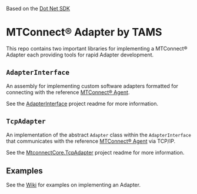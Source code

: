 Based on the [Dot Net SDK](https://github.com/mtconnect/dot_net_sdk)


MTConnect&reg; Adapter by TAMS
==========

This repo contains two important libraries for implementing a MTConnect&reg; Adapter each providing tools for rapid Adapter development.

## `AdapterInterface`
An assembly for implementing custom software adapters formatted for connecting with the reference [MTConnect&reg; Agent](https://github.com/mtconnect/cppagent).

See the [AdapterInterface](/AdapterInterface/Readme.md) project readme for more information.

## `TcpAdapter`
An implementation of the abstract `Adapter` class within the `AdapterInterface` that communicates with the reference [MTConnect&reg; Agent](https://github.com/mtconnect/cppagent) via TCP/IP.

See the [MtconnectCore.TcpAdapter](/MtconnectCore.TcpAdapter/Readme.md) project readme for more information.


## Examples
See the [Wiki](https://github.com/TrueAnalyticsSolutions/Mtconnect.Adapter/wiki) for examples on implementing an Adapter.
